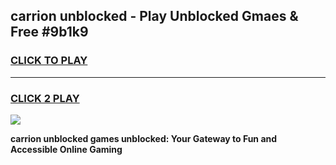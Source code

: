 
## carrion unblocked - Play Unblocked Gmaes & Free #9b1k9
<h3>
<a href="https://news.freeplayer.one?title=carrion_unblocked&ref=24F">CLICK TO PLAY</a></h3>
<hr>

<h3>
<a href="https://news.freeplayer.one?title=carrion_unblocked&ref=24F">CLICK 2 PLAY</a>
  
</h3>

<a href="https://news.freeplayer.one?title=carrion_unblocked&ref=24F/"><img src="https://clearcache.store/games.png"></a>


**carrion unblocked games unblocked: Your Gateway to Fun and Accessible Online Gaming**
